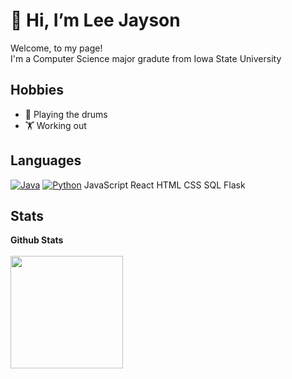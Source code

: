 # 👋 Hi, I’m Lee Jayson 

<p> Welcome, to my page! </br>
I'm a Computer Science major gradute from Iowa State University </p>


## Hobbies
 * 🥁 Playing the drums 
 * 🏋️ Working out




## Languages
<p>
  <a href="#"><img alt="Java" src="https://img.shields.io/badge/Java-f89820.svg?logo=java&logoColor=white"></a>
  <a href="#"><img alt="Python" src="https://img.shields.io/badge/Python%20-%2314354C.svg?logo=python&logoColor=white"></a>
  JavaScript
  React
  HTML
  CSS
  SQL
  Flask
  
  
</p>

## Stats


  <summary><b>Github Stats</b></summary>
  <br />
  <img height="180em" src="https://github-readme-stats.vercel.app/api?username=Jjay35&count_private=true&show_icons=true&theme=midnight-purple&hide_rank=false&hide_border=TRUE" />
  



<!--

Source: https://github.com/iampavangandhi/iampavangandhi/blob/master/README.md

Resources
Icons: https://simpleicons.org/
GitHub Stats: https://github.com/anuraghazra/github-readme-stats 
Emojis: https://emojipedia.org/emoji/
HTML Emojis: https://www.fileformat.info/index.htm 
Shields: https://shields.io/ 
Awesome GitHub Profile README: https://github.com/abhisheknaiidu/awesome-github-profile-readme 
<!---
Jjay35/Jjay35 is a ✨ special ✨ repository because its `README.md` (this file) appears on your GitHub profile.
You can click the Preview link to take a look at your changes.
--->
